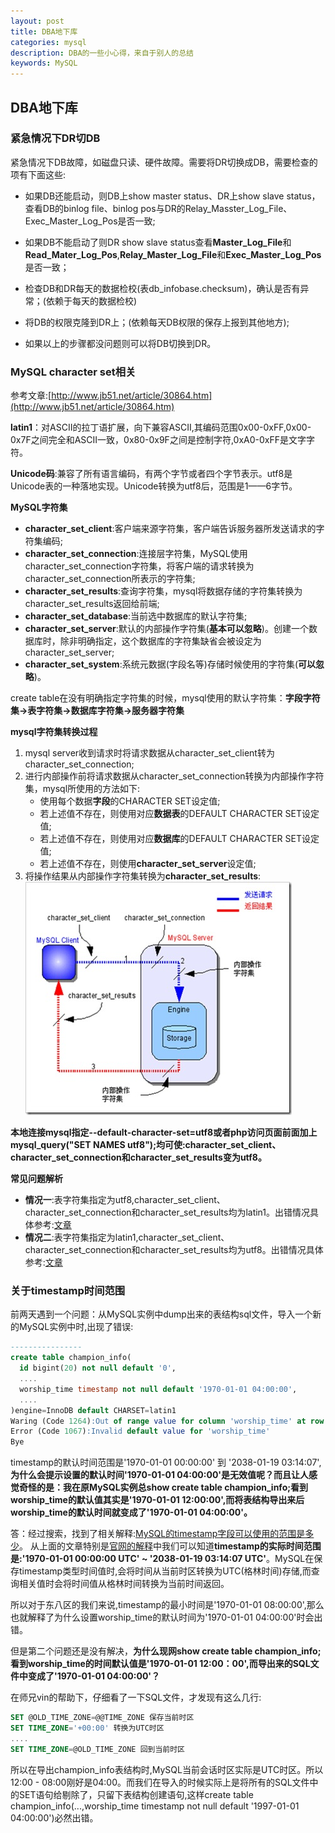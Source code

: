 ```yaml
---
layout: post
title: DBA地下库
categories: mysql
description: DBA的一些小心得，来自于别人的总结
keywords: MySQL
---
```

## DBA地下库

### 紧急情况下DR切DB
紧急情况下DB故障，如磁盘只读、硬件故障。需要将DR切换成DB，需要检查的项有下面这些:

- 如果DB还能启动，则DB上show master status、DR上show slave status，查看DB的binlog file、binlog pos与DR的Relay\_Masster\_Log\_File、Exec\_Master\_Log\_Pos是否一致;

- 如果DB不能启动了则DR show slave status查看**Master\_Log\_File**和**Read\_Mater\_Log\_Pos**,**Relay\_Master\_Log\_File**和**Exec\_Master\_Log\_Pos**是否一致；

- 检查DB和DR每天的数据检校(表db\_infobase.checksum)，确认是否有异常；(依赖于每天的数据检校)

- 将DB的权限克隆到DR上；(依赖每天DB权限的保存上报到其他地方);

- 如果以上的步骤都没问题则可以将DB切换到DR。

### MySQL character set相关
参考文章:[http://www.jb51.net/article/30864.htm](http://www.jb51.net/article/30864.htm)

**latin1**：对ASCII的拉丁语扩展，向下兼容ASCII,其编码范围0x00-0xFF,0x00-0x7F之间完全和ASCII一致，0x80-0x9F之间是控制字符,0xA0-0xFF是文字字符。

**Unicode码**:兼容了所有语言编码，有两个字节或者四个字节表示。utf8是Unicode表的一种落地实现。Unicode转换为utf8后，范围是1——6字节。

**MySQL字符集**

- **character\_set\_client**:客户端来源字符集，客户端告诉服务器所发送请求的字符集编码;
- **character\_set\_connection**:连接层字符集，MySQL使用character\_set\_connection字符集，将客户端的请求转换为character\_set\_connection所表示的字符集;
- **character\_set\_results**:查询字符集，mysql将数据存储的字符集转换为character\_set\_results返回给前端;
- **character\_set\_database**:当前选中数据库的默认字符集;
- **character\_set\_server**:默认的内部操作字符集(**基本可以忽略**)。创建一个数据库时，除非明确指定，这个数据库的字符集缺省会被设定为character\_set\_server;
- **character\_set\_system**:系统元数据(字段名等)存储时候使用的字符集(**可以忽略**)。

create table在没有明确指定字符集的时候，mysql使用的默认字符集：**字段字符集->表字符集->数据库字符集->服务器字符集**

**mysql字符集转换过程**

1. mysql server收到请求时将请求数据从character\_set\_client转为character\_set\_connection;
2. 进行内部操作前将请求数据从character\_set\_connection转换为内部操作字符集，mysql所使用的方法如下:
    - 使用每个数据**字段**的CHARACTER SET设定值;
    - 若上述值不存在，则使用对应**数据表**的DEFAULT CHARACTER SET设定值;
    - 若上述值不存在，则使用对应**数据库**的DEFAULT CHARACTER SET设定值;
    - 若上述值不存在，则使用**character\_set\_server**设定值;
3. 将操作结果从内部操作字符集转换为**character\_set\_results**:
![mysql_char_set_chart](/images/posts/mysql/mysql_char_set_chart.jpg)

**本地连接mysql指定--default-character-set=utf8或者php访问页面前面加上mysql_query("SET NAMES utf8");均可使:character\_set\_client、character\_set\_connection和character\_set\_results变为utf8。**

**常见问题解析**

- **情况一**:表字符集指定为utf8,character\_set\_client、character\_set\_connection和character\_set\_results均为latin1。出错情况具体参考:[文章](http://www.jb51.net/article/30864.htm)
- **情况二**:表字符集指定为latin1,character\_set\_client、character\_set\_connection和character\_set\_results均为utf8。出错情况具体参考:[文章](http://www.jb51.net/article/30864.htm)

### 关于timestamp时间范围
前两天遇到一个问题：从MySQL实例中dump出来的表结构sql文件，导入一个新的MySQL实例中时,出现了错误:

```SQL
----------------
create table champion_info(
  id bigint(20) not null default '0',
  ....
  worship_time timestamp not null default '1970-01-01 04:00:00',
  ....
)engine=InnoDB default CHARSET=latin1
Waring (Code 1264):Out of range value for column 'worship_time' at row 1
Error (Code 1067):Invalid default value for 'worship_time'
Bye
```
timestamp的默认时间范围是'1970-01-01 00:00:00' 到 '2038-01-19 03:14:07',**为什么会提示设置的默认时间'1970-01-01 04:00:00'是无效值呢？而且让人感觉奇怪的是：我在原MySQL实例总show create table champion_info;看到worship_time的默认值其实是'1970-01-01 12:00:00',而将表结构导出来后worship_time的默认时间就变成了'1970-01-01 04:00:00'。**

答：经过搜索，找到了相关解释:[MySQL的timestamp字段可以使用的范围是多少](https://segmentfault.com/a/1190000002570685)。
从上面的文章特别是[官网的解释](http://dev.mysql.com/doc/refman/5.7/en/datetime.html)中我们可以知道**timestamp的实际时间范围是:'1970-01-01 00:00:00 UTC' ~ '2038-01-19 03:14:07 UTC'**。MySQL在保存timestamp类型时间值时,会将时间从当前时区转换为UTC(格林时间)存储,而查询相关值时会将时间值从格林时间转换为当前时间返回。

所以对于东八区的我们来说,timestamp的最小时间是'1970-01-01 08:00:00',那么也就解释了为什么设置worship_time的默认时间为'1970-01-01 04:00:00'时会出错。

但是第二个问题还是没有解决，**为什么现网show create table champion_info;看到worship_time的时间默认值是'1970-01-01 12:00：00',而导出来的SQL文件中变成了'1970-01-01 04:00:00'？**

在师兄vin的帮助下，仔细看了一下SQL文件，才发现有这么几行:

```SQL
SET @OLD_TIME_ZONE=@@TIME_ZONE 保存当前时区
SET TIME_ZONE='+00:00' 转换为UTC时区
....
SET TIME_ZONE=@OLD_TIME_ZONE 回到当前时区
```
所以在导出champion_info表结构时,MySQL当前会话时区实际是UTC时区。所以12:00 - 08:00刚好是04:00。而我们在导入的时候实际上是将所有的SQL文件中的SET语句给剔除了，只留下表结构创建语句,这样create table champion_info(...,worship_time timestamp not null default '1997-01-01 04:00:00')必然出错。
